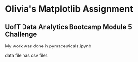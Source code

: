 # Olivia's Matplotlib Assignment
## UofT Data Analytics Bootcamp Module 5 Challenge 

My work was done in pymaceuticals.ipynb

data file has csv files